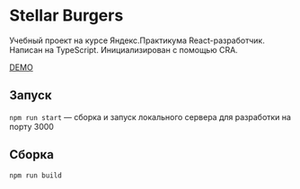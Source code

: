# Stellar Burgers

Учебный проект на курсе Яндекс.Практикума React-разработчик. Написан на TypeScript. Инициализирован с помощью CRA.

[DEMO](https://mappex.github.io/react-burger/)

## Запуск

`npm run start` — сборка и запуск локального сервера для разработки на порту 3000

## Сборка

`npm run build`